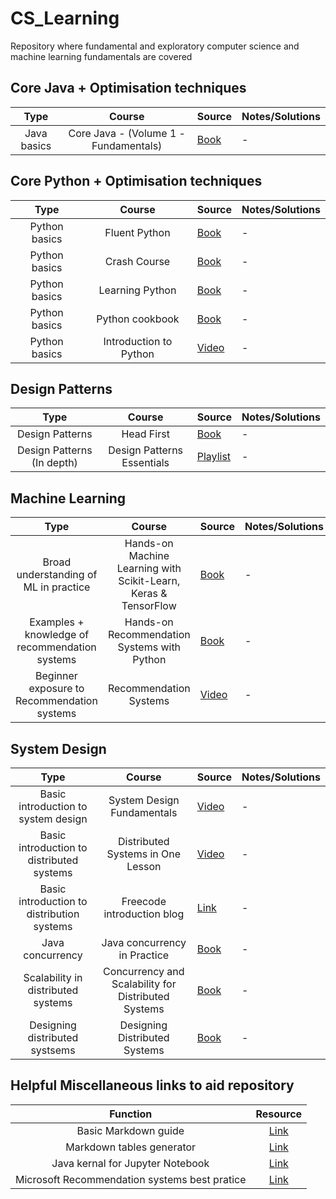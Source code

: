 # CS_Learning

Repository where fundamental and exploratory computer science and machine learning fundamentals are covered

## Core Java + Optimisation techniques

| Type | Course | Source | Notes/Solutions |
|:----:|:------:|--------|-----------------|
| Java basics | Core Java - (Volume 1 - Fundamentals) | [Book](https://learning.oreilly.com/library/view/core-java-r-volume/9780134177335/)| - |

## Core Python + Optimisation techniques

| Type | Course | Source | Notes/Solutions |
|:----:|:------:|--------|-----------------|
| Python basics | Fluent Python | [Book](https://learning.oreilly.com/library/view/fluent-python-2nd/9781492056348/)| - |
| Python basics | Crash Course | [Book](https://learning.oreilly.com/library/view/python-crash-course/9781492071266/)| - |
| Python basics | Learning Python | [Book](https://learning.oreilly.com/library/view/learning-python-5th/9781449355722/)| - |
| Python basics | Python cookbook | [Book](https://learning.oreilly.com/library/view/python-cookbook-3rd/9781449357337/)| - |
| Python basics | Introduction to Python | [Video](https://learning.oreilly.com/videos/introduction-to-python/9781491904794/)| - |


## Design Patterns

| Type | Course | Source | Notes/Solutions |
|:----:|:------:|--------|-----------------|
| Design Patterns | Head First | [Book](https://learning.oreilly.com/library/view/head-first-design/9781492077992/) | - |
| Design Patterns (In depth) | Design Patterns Essentials | [Playlist](https://learning.oreilly.com/playlists/3f8aae09-1b18-4d27-961e-6e919cc3375d) | - |

## Machine Learning

| Type | Course | Source | Notes/Solutions |
|:----:|:------:|--------|-----------------|
| Broad understanding of ML in practice | Hands-on Machine Learning with Scikit-Learn, Keras & TensorFlow | [Book](https://learning.oreilly.com/library/view/hands-on-machine-learning/9781492032632/) | - |
| Examples + knowledge of recommendation systems | Hands-on Recommendation Systems with Python | [Book](https://learning.oreilly.com/library/view/hands-on-recommendation-systems/9781788993753/) | - |
| Beginner exposure to Recommendation systems | Recommendation Systems | [Video](https://learning.oreilly.com/videos/recommendation-systems/9781492023999/) | - |


## System Design

| Type | Course | Source | Notes/Solutions |
|:----:|:------:|--------|-----------------|
| Basic introduction to system design | System Design Fundamentals | [Video](https://learning.oreilly.com/videos/system-design-fundamentals/9780136836513/) | - |
| Basic introduction to distributed systems | Distributed Systems in One Lesson | [Video](https://learning.oreilly.com/videos/distributed-systems-in/9781491924914/) | - |
| Basic introduction to distribution systems | Freecode introduction blog | [Link](https://www.freecodecamp.org/news/a-thorough-introduction-to-distributed-systems-3b91562c9b3c/) | - |
| Java concurrency | Java concurrency in Practice | [Book](https://learning.oreilly.com/library/view/java-concurrency-in/0321349601/) | - |
| Scalability in distributed systems | Concurrency and Scalability for Distributed Systems | [Book](https://learning.oreilly.com/library/view/concurrency-and-scalability/9781098106058/) | - |
| Designing distributed systsems | Designing Distributed Systems | [Book](https://learning.oreilly.com/library/view/designing-distributed-systems/9781491983638/) | - |

## Helpful Miscellaneous links to aid repository

| Function | Resource |
|:--------:|:----:|
| Basic Markdown guide | [Link](https://www.markdownguide.org/basic-syntax/) |
| Markdown tables generator | [Link](https://www.tablesgenerator.com/markdown_tables) |
| Java kernal for Jupyter Notebook | [Link](https://github.com/SpencerPark/IJava#install-pre-built-binary)|
| Microsoft Recommendation systems best pratice | [Link](https://github.com/microsoft/recommenders)|